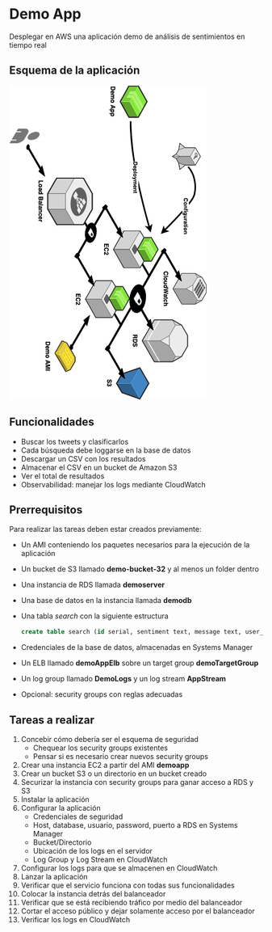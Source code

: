 # Demo App

Desplegar en AWS una aplicación demo de análisis de sentimientos en tiempo real

## Esquema de la aplicación

![Servicios de la aplicación demo](https://github.com/vitongos/amazon-web-services-course/blob/master/images/11.01.diagram.png "Servicios de la aplicación demo")

## Funcionalidades

- Buscar los tweets y clasificarlos
- Cada búsqueda debe loggarse en la base de datos
- Descargar un CSV con los resultados
- Almacenar el CSV en un bucket de Amazon S3
- Ver el total de resultados
- Observabilidad: manejar los logs mediante CloudWatch

## Prerrequisitos

Para realizar las tareas deben estar creados previamente:

- Un AMI conteniendo los paquetes necesarios para la ejecución de la aplicación
- Un bucket de S3 llamado **demo-bucket-32** y al menos un folder dentro
- Una instancia de RDS llamada **demoserver**
- Una base de datos en la instancia llamada **demodb**
- Una tabla *search* con la siguiente estructura

    ```sql
    create table search (id serial, sentiment text, message text, user_name text);
    ```

- Credenciales de la base de datos, almacenadas en Systems Manager
- Un ELB llamado **demoAppElb** sobre un target group **demoTargetGroup**
- Un log group llamado **DemoLogs** y un log stream **AppStream**
- Opcional: security groups con reglas adecuadas

## Tareas a realizar

1. Concebir cómo debería ser el esquema de seguridad
    - Chequear los security groups existentes
    - Pensar si es necesario crear nuevos security groups
1. Crear una instancia EC2 a partir del AMI **demoapp**
1. Crear un bucket S3 o un directorio en un bucket creado
1. Securizar la instancia con security groups para ganar acceso a RDS y S3
1. Instalar la aplicación
1. Configurar la aplicación
	- Credenciales de seguridad
	- Host, database, usuario, password, puerto a RDS en Systems Manager
	- Bucket/Directorio
	- Ubicación de los logs en el servidor
	- Log Group y Log Stream en CloudWatch
1. Configurar los logs para que se almacenen en CloudWatch
1. Lanzar la aplicación
1. Verificar que el servicio funciona con todas sus funcionalidades
1. Colocar la instancia detrás del balanceador
1. Verificar que se está recibiendo tráfico por medio del balanceador
1. Cortar el acceso público y dejar solamente acceso por el balanceador
1. Verificar los logs en CloudWatch
